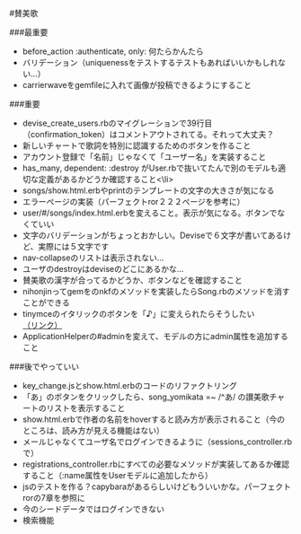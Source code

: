 #賛美歌

###最重要
<ul>
	<li>before_action :authenticate, only: 何たらかんたら</li>
	<li>バリデーション（uniquenessをテストするテストもあればいいかもしれない...）</li>
	<li>carrierwaveをgemfileに入れて画像が投稿できるようにすること</li>
</ul>

###重要
<ul>
	<li>devise_create_users.rbのマイグレーションで39行目（confirmation_token）はコメントアウトされてる。それって大丈夫？</li>
	<li>新しいチャートで歌詞を特別に認識するためのボタンを作ること</li>
	<li>アカウント登録で「名前」じゃなくて「ユーザー名」を実装すること</li>
	<li>has_many, dependent: :destroy がUser.rbで抜いてたんで別のモデルも適切な定義があるかどうか確認すること<\li>
	<li>songs/show.html.erbやprintのテンプレートの文字の大きさが気になる</li>
	<li>エラーぺージの実装（パーフェクトror２２２ぺージを参考に）</li>
	<li>user/#/songs/index.html.erbを変えること。表示が気になる。ボタンでなくていい</li>
	<li>文字のバリデーションがちょっとおかしい。Deviseで６文字が書いてあるけど、実際には５文字です</li>
	<li>nav-collapseのリストは表示されない...</li>
	<li>ユーザのdestroyはdeviseのどこにあるかな...</li>
	<li>賛美歌の漢字が合ってるかどうか、ボタンなどを確認すること</li>
	<li>nihonjinってgemをのnkfのメソッドを実装したらSong.rbのメソッドを消すことができる</li>
	<li>tinymceのイタリックのボタンを「♪」に変えられたらそうしたい
	<a href="https://www.tinymce.com/docs/demo/custom-toolbar-button/">（リンク）</a></li>
	<li>ApplicationHelperの#adminを変えて、モデルの方にadmin属性を追加すること</li>
</ul>

###後でやっていい
<ul>
	<li>key_change.jsとshow.html.erbのコードのリファクトリング</li>
	<li>「あ」のボタンをクリックしたら、song_yomikata =~ /^あ/ の讃美歌チャートのリストを表示すること</li>
	<li>show.html.erbで作者の名前をhoverすると読み方が表示されること（今のところは、読み方が見える機能はない）</li>
	<li>メールじゃなくてユーザ名でログインできるように（sessions_controller.rbで）</li>
	<li>registrations_controller.rbにすべての必要なメソッドが実装してあるか確認すること（:name属性をUserモデルに追加したから）</li>
  	<li>jsのテストを作る？capybaraがあるらしいけどもういいかな。パーフェクトrorの7章を参照に</li>
	<li>今のシードデータではログインできない</li>
	<li>検索機能</li>
</ul>

